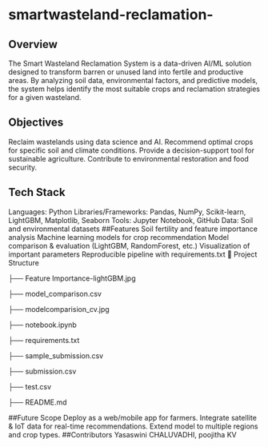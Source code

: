 ﻿# smartwasteland-reclamation-
## Overview
The Smart Wasteland Reclamation System is a data-driven AI/ML solution designed to transform barren or unused land into fertile and productive areas. By analyzing soil data, environmental factors, and predictive 
models, the system helps identify the most suitable crops and reclamation strategies for a given wasteland.
## Objectives
Reclaim wastelands using data science and AI.
Recommend optimal crops for specific soil and climate conditions.
Provide a decision-support tool for sustainable agriculture.
Contribute to environmental restoration and food security.
## Tech Stack
Languages: Python
Libraries/Frameworks: Pandas, NumPy, Scikit-learn, LightGBM, Matplotlib, Seaborn
Tools: Jupyter Notebook, GitHub
Data: Soil and environmental datasets
##Features
  Soil fertility and feature importance analysis
 Machine learning models for crop recommendation
 Model comparison & evaluation (LightGBM, RandomForest, etc.)
 Visualization of important parameters
 Reproducible pipeline with requirements.txt
 📂 Project Structure


├── Feature Importance-lightGBM.jpg

├── model_comparison.csv

├── modelcomparision_cv.jpg

├── notebook.ipynb

├── requirements.txt

├── sample_submission.csv

├── submission.csv

├── test.csv

├── README.md

##Future Scope
Deploy as a web/mobile app for farmers.
Integrate satellite & IoT data for real-time recommendations.
Extend model to multiple regions and crop types.
##Contributors
Yasaswini CHALUVADHI,
poojitha KV





